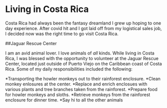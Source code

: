 # Living in Costa Rica

Costa Rica had always been the fantasy dreamland I grew up hoping to one day experience. After covid hit and I got laid off from my logistical sales job, I decided now was the right time to go visit Costa Rica. 

##Jaguar Rescue Center

I am an avid animal lover. I love animals of _all_ kinds. While living in Costa Rica, I was blessed with the opportunity to volunteer at the Jaguar Rescue Center, located just outside of Puerto Viejo on the Caribbean coast of Costa Rica. Some of my daily responsibilities included the following:

*Transporting the howler monkeys out to their rainforest enclosure. 
*Clean monkey enlosures at the center.
*Replace and enrich enclosues with various plants and tree branches taken from the rainforest.
*Prepare food for howler monkeys and sloths.
*Retrieve monkeys from the rainforest enclosure for dinner time.
*Say hi to all the other animals
